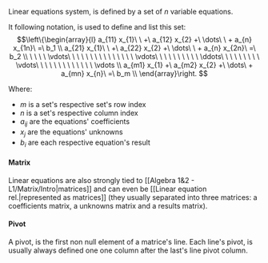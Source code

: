 Linear equations system, is defined by a set of $n$ variable equations. 

It following notation, is used to define and list this set:
$$\left\{\begin{array}{l}
a_{11} x_{1}\ \ +\ a_{12} x_{2} +\ \dots\ \ + a_{n} x_{1n}\ =\ b_1 \\
a_{21} x_{1}\ \ +\ a_{22} x_{2} +\ \dots\ \ + a_{n} x_{2n}\ =\ b_2 \\
\ \ \ \ \vdots\ \ \ \ \ \ \ \ \ \ \ \ \ \ \ \vdots\ \ \ \ \ \ \ \ \ \ \ddots\ \  \ \ \ \ \ \ \ \vdots\ \ \ \ \ \ \ \ \ \ \ \ \ \vdots \\
a_{m1} x_{1} +\ a_{m2} x_{2} +\ \dots\ + a_{mn} x_{n}\  =\ b_m \\
\end{array}\right. $$

Where: 
- $m$ is a set's respective set's row index
- $n$ is a set's respective column index
- $a_{ij}$ are the equations' coefficients
- $x_j$ are the equations' unknowns
- $b_i$ are each respective equation's result

#### Matrix
Linear equations are also strongly tied to [[Algebra 1&2 - L1/Matrix/Intro|matrices]] and can even be [[Linear equation rel.|represented as matrices]] (they usually separated into three matrices: a coefficients matrix, a unknowns matrix and a results matrix).

#### Pivot
A pivot, is the first non null element of a matrice's line. Each line's pivot, is usually always defined one one column after the last's line pivot column.
